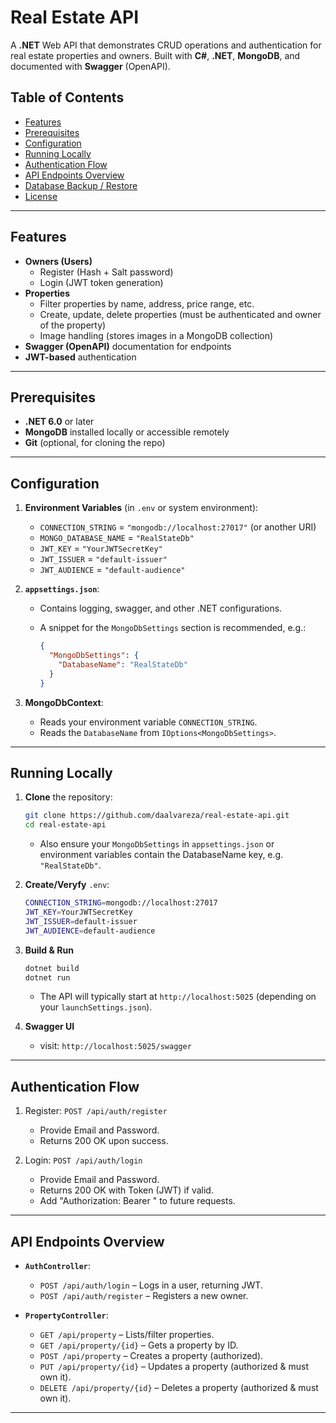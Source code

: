 # Real Estate API

A **.NET** Web API that demonstrates CRUD operations and authentication for real estate properties and owners. Built with **C#**, **.NET**, **MongoDB**, and documented with **Swagger** (OpenAPI).

## Table of Contents

- [Features](#features)
- [Prerequisites](#prerequisites)
- [Configuration](#configuration)
- [Running Locally](#running-locally)
- [Authentication Flow](#authentication-flow)
- [API Endpoints Overview](#api-endpoints-overview)
- [Database Backup / Restore](#database-backup--restore)
- [License](#license)

---

## Features

- **Owners (Users)**
  - Register (Hash + Salt password)
  - Login (JWT token generation)
- **Properties**
  - Filter properties by name, address, price range, etc.
  - Create, update, delete properties (must be authenticated and owner of the property)
  - Image handling (stores images in a MongoDB collection)
- **Swagger (OpenAPI)** documentation for endpoints
- **JWT-based** authentication

---

## Prerequisites

- **.NET 6.0** or later
- **MongoDB** installed locally or accessible remotely
- **Git** (optional, for cloning the repo)

---

## Configuration

1. **Environment Variables** (in `.env` or system environment):
   - `CONNECTION_STRING` = `"mongodb://localhost:27017"` (or another URI)
   - `MONGO_DATABASE_NAME` = `"RealStateDb"`
   - `JWT_KEY` = `"YourJWTSecretKey"`
   - `JWT_ISSUER` = `"default-issuer"`
   - `JWT_AUDIENCE` = `"default-audience"`

2. **`appsettings.json`**:
   - Contains logging, swagger, and other .NET configurations.
   - A snippet for the `MongoDbSettings` section is recommended, e.g.:

     ```json
     {
       "MongoDbSettings": {
         "DatabaseName": "RealStateDb"
       }
     }
     ```

3. **MongoDbContext**:
   - Reads your environment variable `CONNECTION_STRING`.
   - Reads the `DatabaseName` from `IOptions<MongoDbSettings>`.

---

## Running Locally

1. **Clone** the repository:

   ```bash
   git clone https://github.com/daalvareza/real-estate-api.git
   cd real-estate-api
   ```
   - Also ensure your `MongoDbSettings` in `appsettings.json` or environment variables contain the DatabaseName key, e.g. `"RealStateDb"`.

2. **Create/Veryfy** `.env`:

    ```bash
    CONNECTION_STRING=mongodb://localhost:27017
    JWT_KEY=YourJWTSecretKey
    JWT_ISSUER=default-issuer
    JWT_AUDIENCE=default-audience
    ```

3. **Build & Run**

    ```bash
    dotnet build
    dotnet run
    ```
    - The API will typically start at `http://localhost:5025` (depending on your `launchSettings.json`).

4. **Swagger UI**
    - visit: `http://localhost:5025/swagger`

---

## Authentication Flow

1. Register: `POST /api/auth/register`
    - Provide Email and Password.
    - Returns 200 OK upon success.

2. Login: `POST /api/auth/login`
    - Provide Email and Password.
    - Returns 200 OK with Token (JWT) if valid.
    - Add "Authorization: Bearer <Token>" to future requests.

---

## API Endpoints Overview
- **`AuthController`**:
    - `POST /api/auth/login` – Logs in a user, returning JWT.
    - `POST /api/auth/register` – Registers a new owner.

- **`PropertyController`**:
    - `GET /api/property` – Lists/filter properties.
    - `GET /api/property/{id}` – Gets a property by ID.
    - `POST /api/property` – Creates a property (authorized).
    - `PUT /api/property/{id}` – Updates a property (authorized & must own it).
    - `DELETE /api/property/{id}` – Deletes a property (authorized & must own it).

---

